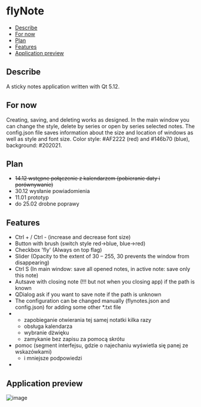 # flyNote
+ [Describe](#describe)
+ [For now](#for-now)
+ [Plan](#plan)
+ [Features](#features)
+ [Application preview](#application-preview)

## Describe
A sticky notes application written with Qt 5.12. 

## For now
Creating, saving, and deleting works as designed. In the main window you can change the style, delete by series or open by series selected notes. The config.json file saves information about the size and location of windows as well as style and font size.
Color style: #AF2222 (red) and #146b70 (blue), background: #202021.

## Plan
+ ~~14.12 wstępne połączenie z kalendarzem (pobieranie daty i porównywanie)~~
+ 30.12 wysłanie powiadomienia
+ 11.01 prototyp
+ do 25.02 drobne poprawy

## Features
* Ctrl + / Ctrl - (increase and decrease font size)
* Button with brush (switch style red->blue, blue->red)
* Checkbox 'fly' (Always on top flag)
* Slider (Opacity to the extent of 30 – 255, 30 prevents the window from disappearing)
* Ctrl S (In main window: save all opened notes, in active note: save only this note)
* Autsave with closing note (!!! but not when you closing app) if the path is known
* QDialog ask if you want to save note if the path is unknown
* The configuration can be changed manually (flynotes.json and config.json) for adding some other *.txt file
* 
  * zapobieganie otwierania tej samej notatki kilka razy
  * obsługa kalendarza
  * wybranie dżwięku
  * zamykanie bez zapisu za pomocą skrótu
* pomoc (segment interfejsu, gdzie o najechaniu wyświetla się panej ze wskazówkami)
  * i mniejsze podpowiedzi
* 

## Application preview
![image](https://user-images.githubusercontent.com/73241633/147145525-9ab25890-5d1b-4dd6-b2df-6c62167fe169.png)
